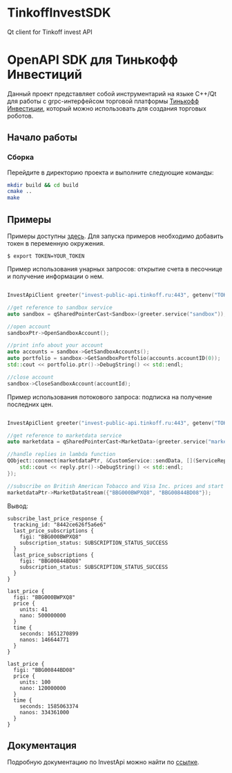 # TinkoffInvestSDK
Qt client for Tinkoff invest API

# OpenAPI SDK для Тинькофф Инвестиций

Данный проект представляет собой инструментарий на языке C++/Qt для работы с grpc-интерфейсом торговой
платформы [Тинькофф Инвестиции](https://www.tinkoff.ru/invest/), который можно
использовать для создания торговых роботов.

## Начало работы

### Сборка

Перейдите в директорию проекта и выполните следующие команды:

```bash
mkdir build && cd build
cmake ..
make
``` 

## Примеры

Примеры доступны [здесь](https://github.com/samoilovv/TinkoffInvestSDK/tree/main/samples). Для запуска примеров необходимо добавить токен в переменную окружения.

<!-- termynal -->

```
$ export TOKEN=YOUR_TOKEN
```

Пример использования унарных запросов: открытие счета в песочнице и получение информации о нем.

```cpp

InvestApiClient greeter("invest-public-api.tinkoff.ru:443", getenv("TOKEN"));

//get reference to sandbox service
auto sandbox = qSharedPointerCast<Sandbox>(greeter.service("sandbox"));

//open account
sandboxPtr->OpenSandboxAccount();

//print info about your account
auto accounts = sandbox->GetSandboxAccounts();
auto portfolio = sandbox->GetSandboxPortfolio(accounts.accountID(0));
std::cout << portfolio.ptr()->DebugString() << std::endl;

//close account
sandbox->CloseSandboxAccount(accountId);

```


Пример использования потокового запроса: подписка на получение последних цен.

```cpp

InvestApiClient greeter("invest-public-api.tinkoff.ru:443", getenv("TOKEN"));

//get reference to marketdata service
auto marketdata = qSharedPointerCast<MarketData>(greeter.service("marketdata"));

//handle replies in lambda function
QObject::connect(marketdataPtr, &CustomService::sendData, [](ServiceReply reply){
    std::cout << reply.ptr()->DebugString() << std::endl;
});

//subscribe on British American Tobacco and Visa Inc. prices and start streaming 
marketdataPtr->MarketDataStream({"BBG000BWPXQ8", "BBG00844BD08"});
```

Вывод:

<!-- termynal -->

```
subscribe_last_price_response {
  tracking_id: "8442ce626f5a6e6"
  last_price_subscriptions {
    figi: "BBG000BWPXQ8"
    subscription_status: SUBSCRIPTION_STATUS_SUCCESS
  }
  last_price_subscriptions {
    figi: "BBG00844BD08"
    subscription_status: SUBSCRIPTION_STATUS_SUCCESS
  }
}

last_price {
  figi: "BBG000BWPXQ8"
  price {
    units: 41
    nano: 500000000
  }
  time {
    seconds: 1651270899
    nanos: 146644771
  }
}

last_price {
  figi: "BBG00844BD08"
  price {
    units: 100
    nano: 120000000
  }
  time {
    seconds: 1585063374
    nanos: 334361000
  }
}
```

## Документация

Подробную документацию по InvestApi можно найти по [ссылке](https://tinkoff.github.io/investAPI/).
